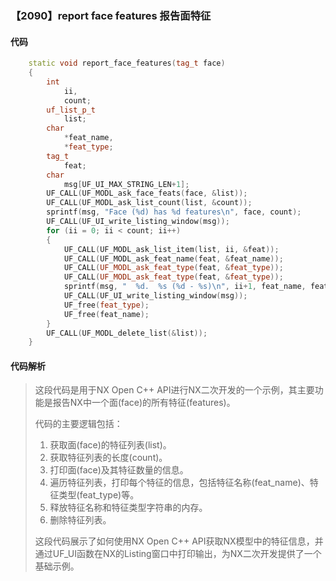 ### 【2090】report face features 报告面特征

#### 代码

```cpp
    static void report_face_features(tag_t face)  
    {  
        int  
            ii,  
            count;  
        uf_list_p_t  
            list;  
        char  
            *feat_name,  
            *feat_type;  
        tag_t  
            feat;  
        char  
            msg[UF_UI_MAX_STRING_LEN+1];  
        UF_CALL(UF_MODL_ask_face_feats(face, &list));  
        UF_CALL(UF_MODL_ask_list_count(list, &count));  
        sprintf(msg, "Face (%d) has %d features\n", face, count);  
        UF_CALL(UF_UI_write_listing_window(msg));  
        for (ii = 0; ii < count; ii++)  
        {  
            UF_CALL(UF_MODL_ask_list_item(list, ii, &feat));  
            UF_CALL(UF_MODL_ask_feat_name(feat, &feat_name));  
            UF_CALL(UF_MODL_ask_feat_type(feat, &feat_type));  
            UF_CALL(UF_MODL_ask_feat_type(feat, &feat_type));  
            sprintf(msg, "  %d.  %s (%d - %s)\n", ii+1, feat_name, feat, feat_type);  
            UF_CALL(UF_UI_write_listing_window(msg));  
            UF_free(feat_type);  
            UF_free(feat_name);  
        }  
        UF_CALL(UF_MODL_delete_list(&list));  
    }

```

#### 代码解析

> 这段代码是用于NX Open C++ API进行NX二次开发的一个示例，其主要功能是报告NX中一个面(face)的所有特征(features)。
>
> 代码的主要逻辑包括：
>
> 1. 获取面(face)的特征列表(list)。
> 2. 获取特征列表的长度(count)。
> 3. 打印面(face)及其特征数量的信息。
> 4. 遍历特征列表，打印每个特征的信息，包括特征名称(feat_name)、特征类型(feat_type)等。
> 5. 释放特征名称和特征类型字符串的内存。
> 6. 删除特征列表。
>
> 这段代码展示了如何使用NX Open C++ API获取NX模型中的特征信息，并通过UF_UI函数在NX的Listing窗口中打印输出，为NX二次开发提供了一个基础示例。
>
